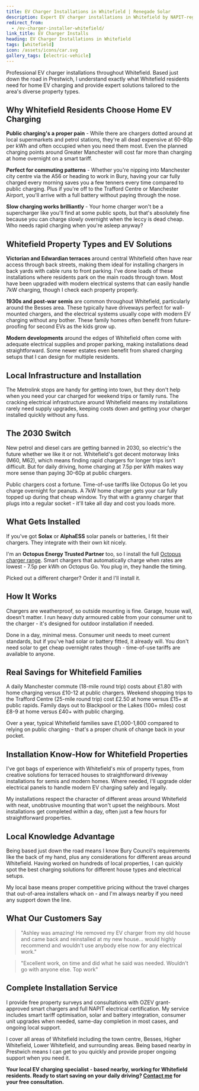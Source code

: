 ```yaml
---
title: EV Charger Installations in Whitefield | Renegade Solar
description: Expert EV charger installations in Whitefield by NAPIT-registered electrician. Professional service with smart charging and renewable energy integration.
redirect_from:
  - /ev-charger-installer-whitefield/
link_title: EV Charger Installs
heading: EV Charger Installations in Whitefield
tags: [whitefield]
icon: /assets/icons/car.svg
gallery_tags: [electric-vehicle]
---
```


Professional EV charger installations throughout Whitefield. Based just down the road in Prestwich, I understand exactly what Whitefield residents need for home EV charging and provide expert solutions tailored to the area's diverse property types.

## Why Whitefield Residents Choose Home EV Charging

**Public charging's a proper pain** - While there are chargers dotted around at local supermarkets and petrol stations, they're all dead expensive at 60-80p per kWh and often occupied when you need them most. Even the planned charging points around Greater Manchester will cost far more than charging at home overnight on a smart tariff.

**Perfect for commuting patterns** - Whether you're nipping into Manchester city centre via the A56 or heading to work in Bury, having your car fully charged every morning saves you a few tenners every time compared to public charging. Plus if you're off to the Trafford Centre or Manchester Airport, you'll arrive with a full battery without paying through the nose.

**Slow charging works brilliantly** - Your home charger won't be a supercharger like you'll find at some public spots, but that's absolutely fine because you can charge slowly overnight when the leccy is dead cheap. Who needs rapid charging when you're asleep anyway?

## Whitefield Property Types and EV Solutions

**Victorian and Edwardian terraces** around central Whitefield often have rear access through back streets, making them ideal for installing chargers in back yards with cable runs to front parking. I've done loads of these installations where residents park on the main roads through town. Most have been upgraded with modern electrical systems that can easily handle 7kW charging, though I check each property properly.

**1930s and post-war semis** are common throughout Whitefield, particularly around the Besses area. These typically have driveways perfect for wall-mounted chargers, and the electrical systems usually cope with modern EV charging without any bother. These family homes often benefit from future-proofing for second EVs as the kids grow up.

**Modern developments** around the edges of Whitefield often come with adequate electrical supplies and proper parking, making installations dead straightforward. Some newer estates even benefit from shared charging setups that I can design for multiple residents.

## Local Infrastructure and Installation

The Metrolink stops are handy for getting into town, but they don't help when you need your car charged for weekend trips or family runs. The cracking electrical infrastructure around Whitefield means my installations rarely need supply upgrades, keeping costs down and getting your charger installed quickly without any fuss.

## The 2030 Switch

New petrol and diesel cars are getting banned in 2030, so electric's the future whether we like it or not. Whitefield's got decent motorway links (M60, M62), which means finding rapid chargers for longer trips isn't difficult. But for daily driving, home charging at 7.5p per kWh makes way more sense than paying 30-60p at public chargers.

Public chargers cost a fortune. Time-of-use tariffs like Octopus Go let you charge overnight for peanuts. A 7kW home charger gets your car fully topped up during that cheap window. Try that with a granny charger that plugs into a regular socket - it'll take all day and cost you loads more.

## What Gets Installed

If you've got **Solax** or **AlphaESS** solar panels or batteries, I fit their chargers. They integrate with their own kit nicely.

I'm an **Octopus Energy Trusted Partner** too, so I install the full [Octopus charger range](https://octopus.energy/get-an-ev-charger/). Smart chargers that automatically charge when rates are lowest - 7.5p per kWh on Octopus Go. You plug in, they handle the timing.

Picked out a different charger? Order it and I'll install it.

## How It Works

Chargers are weatherproof, so outside mounting is fine. Garage, house wall, doesn't matter. I run heavy duty armoured cable from your consumer unit to the charger - it's designed for outdoor installation if needed.

Done in a day, minimal mess. Consumer unit needs to meet current standards, but if you've had solar or battery fitted, it already will. You don't need solar to get cheap overnight rates though - time-of-use tariffs are available to anyone.

## Real Savings for Whitefield Families

A daily Manchester commute (18-mile round trip) costs about £1.80 with home charging versus £10-12 at public chargers. Weekend shopping trips to the Trafford Centre (25-mile round trip) cost £2.50 at home versus £15+ at public rapids. Family days out to Blackpool or the Lakes (100+ miles) cost £8-9 at home versus £40+ with public charging. 

Over a year, typical Whitefield families save £1,000-1,800 compared to relying on public charging - that's a proper chunk of change back in your pocket.

## Installation Know-How for Whitefield Properties

I've got bags of experience with Whitefield's mix of property types, from creative solutions for terraced houses to straightforward driveway installations for semis and modern homes. Where needed, I'll upgrade older electrical panels to handle modern EV charging safely and legally.

My installations respect the character of different areas around Whitefield with neat, unobtrusive mounting that won't upset the neighbours. Most installations get completed within a day, often just a few hours for straightforward properties.

## Local Knowledge Advantage

Being based just down the road means I know Bury Council's requirements like the back of my hand, plus any considerations for different areas around Whitefield. Having worked on hundreds of local properties, I can quickly spot the best charging solutions for different house types and electrical setups.

My local base means proper competitive pricing without the travel charges that out-of-area installers whack on - and I'm always nearby if you need any support down the line.

## What Our Customers Say

> "Ashley was amazing! He removed my EV charger from my old house and came back and reinstalled at my new house... would highly recommend and wouldn't use anybody else now for any electrical work."

> "Excellent work, on time and did what he said was needed. Wouldn't go with anyone else. Top work"

## Complete Installation Service

I provide free property surveys and consultations with OZEV grant-approved smart chargers and full NAPIT electrical certification. My service includes smart tariff optimisation, solar and battery integration, consumer unit upgrades when needed, same-day completion in most cases, and ongoing local support.

I cover all areas of Whitefield including the town centre, Besses, Higher Whitefield, Lower Whitefield, and surrounding areas. Being based nearby in Prestwich means I can get to you quickly and provide proper ongoing support when you need it.

**Your local EV charging specialist - based nearby, working for Whitefield residents. Ready to start saving on your daily driving? [Contact me](/contact/) for your free consultation.**
